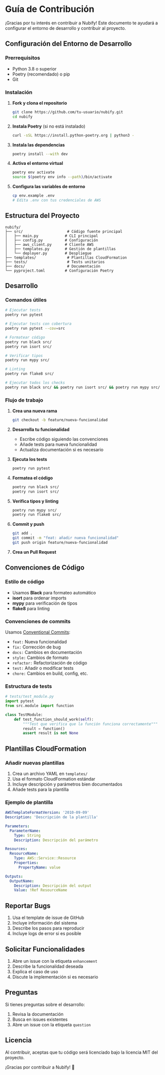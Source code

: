 # Guía de Contribución

¡Gracias por tu interés en contribuir a Nubify! Este documento te ayudará a configurar el entorno de desarrollo y contribuir al proyecto.

## Configuración del Entorno de Desarrollo

### Prerrequisitos

- Python 3.8 o superior
- Poetry (recomendado) o pip
- Git

### Instalación

1. **Fork y clona el repositorio**
   ```bash
   git clone https://github.com/tu-usuario/nubify.git
   cd nubify
   ```

2. **Instala Poetry** (si no está instalado)
   ```bash
   curl -sSL https://install.python-poetry.org | python3 -
   ```

3. **Instala las dependencias**
   ```bash
   poetry install --with dev
   ```

4. **Activa el entorno virtual**
   ```bash
   poetry env activate
   source $(poetry env info --path)/bin/activate
   ```

5. **Configura las variables de entorno**
   ```bash
   cp env.example .env
   # Edita .env con tus credenciales de AWS
   ```

## Estructura del Proyecto

```
nubify/
├── src/                    # Código fuente principal
│   ├── main.py            # CLI principal
│   ├── config.py          # Configuración
│   ├── aws_client.py      # Cliente AWS
│   ├── templates.py       # Gestión de plantillas
│   └── deployer.py        # Despliegue
├── templates/              # Plantillas CloudFormation
├── tests/                  # Tests unitarios
├── docs/                   # Documentación
└── pyproject.toml         # Configuración Poetry
```

## Desarrollo

### Comandos útiles

```bash
# Ejecutar tests
poetry run pytest

# Ejecutar tests con cobertura
poetry run pytest --cov=src

# Formatear código
poetry run black src/
poetry run isort src/

# Verificar tipos
poetry run mypy src/

# Linting
poetry run flake8 src/

# Ejecutar todos los checks
poetry run black src/ && poetry run isort src/ && poetry run mypy src/ && poetry run flake8 src/
```

### Flujo de trabajo

1. **Crea una nueva rama**
   ```bash
   git checkout -b feature/nueva-funcionalidad
   ```

2. **Desarrolla tu funcionalidad**
   - Escribe código siguiendo las convenciones
   - Añade tests para nueva funcionalidad
   - Actualiza documentación si es necesario

3. **Ejecuta los tests**
   ```bash
   poetry run pytest
   ```

4. **Formatea el código**
   ```bash
   poetry run black src/
   poetry run isort src/
   ```

5. **Verifica tipos y linting**
   ```bash
   poetry run mypy src/
   poetry run flake8 src/
   ```

6. **Commit y push**
   ```bash
   git add .
   git commit -m "feat: añadir nueva funcionalidad"
   git push origin feature/nueva-funcionalidad
   ```

7. **Crea un Pull Request**

## Convenciones de Código

### Estilo de código

- Usamos **Black** para formateo automático
- **isort** para ordenar imports
- **mypy** para verificación de tipos
- **flake8** para linting

### Convenciones de commits

Usamos [Conventional Commits](https://www.conventionalcommits.org/):

- `feat:` Nueva funcionalidad
- `fix:` Corrección de bug
- `docs:` Cambios en documentación
- `style:` Cambios de formato
- `refactor:` Refactorización de código
- `test:` Añadir o modificar tests
- `chore:` Cambios en build, config, etc.

### Estructura de tests

```python
# tests/test_module.py
import pytest
from src.module import function

class TestModule:
    def test_function_should_work(self):
        """Test que verifica que la función funciona correctamente"""
        result = function()
        assert result is not None
```

## Plantillas CloudFormation

### Añadir nuevas plantillas

1. Crea un archivo YAML en `templates/`
2. Usa el formato CloudFormation estándar
3. Incluye descripción y parámetros bien documentados
4. Añade tests para la plantilla

### Ejemplo de plantilla

```yaml
AWSTemplateFormatVersion: '2010-09-09'
Description: 'Descripción de la plantilla'

Parameters:
  ParameterName:
    Type: String
    Description: Descripción del parámetro

Resources:
  ResourceName:
    Type: AWS::Service::Resource
    Properties:
      PropertyName: value

Outputs:
  OutputName:
    Description: Descripción del output
    Value: !Ref ResourceName
```

## Reportar Bugs

1. Usa el template de issue de GitHub
2. Incluye información del sistema
3. Describe los pasos para reproducir
4. Incluye logs de error si es posible

## Solicitar Funcionalidades

1. Abre un issue con la etiqueta `enhancement`
2. Describe la funcionalidad deseada
3. Explica el caso de uso
4. Discute la implementación si es necesario

## Preguntas

Si tienes preguntas sobre el desarrollo:

1. Revisa la documentación
2. Busca en issues existentes
3. Abre un issue con la etiqueta `question`

## Licencia

Al contribuir, aceptas que tu código será licenciado bajo la licencia MIT del proyecto.

¡Gracias por contribuir a Nubify! 🚀 